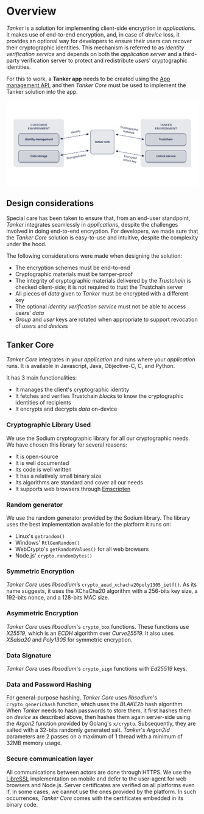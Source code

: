 # Overview

*Tanker* is a solution for implementing client-side encryption in *application*s. It makes use of end-to-end encryption, and, in case of *device* loss, it provides an optional way for developers to ensure their *user*s can recover their cryptographic identities. This mechanism is referred to as *identity verification service* and depends on both the *application server* and a third-party verification server to protect and redistribute *user*s' cryptographic identities.

For this to work, a **Tanker app** needs to be created using the [App management API](https://docs.tanker.io/latest/api/app-management/app-management/), and then *Tanker Core* must be used to implement the Tanker solution into the app.

![Tanker big picture](./img/servers.png)

## Design considerations

Special care has been taken to ensure that, from an end-user standpoint, *Tanker* integrates seamlessly in *application*s, despite the challenges involved in doing end-to-end encryption. For developers, we made sure that the *Tanker Core* solution is easy-to-use and intuitive, despite the complexity under the hood.

The following considerations were made when designing the solution:

- The encryption schemes must be end-to-end
- Cryptographic materials must be tamper-proof
- The integrity of cryptographic materials delivered by the *Trustchain* is checked client-side; it is not required to trust the Trustchain server
- All pieces of *data* given to *Tanker* must be encrypted with a different key
- The optional *identity verification service* must not be able to access *user*s' *data*
- *Group* and *user* keys are rotated when appropriate to support revocation of *user*s and *device*s

## Tanker Core

*Tanker Core* integrates in your *application* and runs where your *application* runs. It is available in Javascript, Java, Objective-C, C, and Python.

It has 3 main functionalities:

- It manages the client's cryptographic identity
- It fetches and verifies Trustchain *block*s to know the cryptographic identities of recipients
- It encrypts and decrypts *data* on-device

### Cryptographic Library Used

We use the Sodium cryptographic library for all our cryptographic needs. We have chosen this library for several reasons:

- It is open-source
- It is well documented
- Its code is well written
- It has a relatively small binary size
- Its algorithms are standard and cover all our needs
- It supports web browsers through [Emscripten](https://emscripten.org)

### Random generator

We use the random generator provided by the Sodium library. The library uses the best implementation available for the platform it runs on:

- Linux's `getrandom()`
- Windows' `RtlGenRandom()`
- WebCrypto's `getRandomValues()` for all web browsers
- Node.js' `crypto.randomBytes()`

### Symmetric Encryption

*Tanker Core* uses *libsodium*’s `crypto_aead_xchacha20poly1305_ietf()`.
As its name suggests, it uses the XChaCha20 algorithm with a 256-bits key size, a 192-bits nonce, and a 128-bits MAC size.

### Asymmetric Encryption

*Tanker Core* uses *libsodium*'s `crypto_box` functions.
These functions use *X25519*, which is an *ECDH* algorithm over *Curve25519*. It also uses *XSalsa20* and *Poly1305* for symmetric encryption.

### Data Signature

*Tanker Core* uses *libsodium*'s `crypto_sign` functions with *Ed25519* keys.

### Data and Password Hashing

For general-purpose hashing, *Tanker Core* uses *libsodium*'s `crypto_generichash` function, which uses the *BLAKE2b* hash algorithm.
When *Tanker* needs to hash passwords to store them, it first hashes them on *device* as described above, then hashes them again server-side using the *Argon2* function provided by Golang's `x/crypto`. Subsequently, they are salted with a 32-bits randomly generated salt. *Tanker*'s *Argon2id* parameters are 2 passes on a maximum of 1 thread with a minimum of 32MB memory usage.

### Secure communication layer

All communications between actors are done through HTTPS.
We use the [LibreSSL](http://www.libressl.org/) implementation on mobile and defer to the user-agent for web browsers and Node.js.
Server certificates are verified on all platforms even if, in some cases, we cannot use the ones provided by the platform.
In such occurrences, *Tanker Core* comes with the certificates embedded in its binary code.

